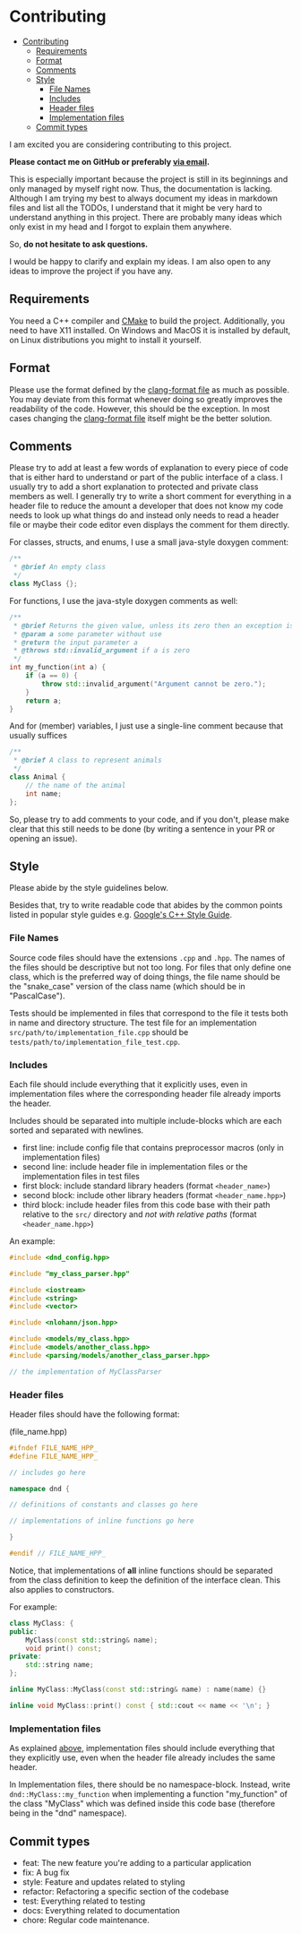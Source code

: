 # Contributing
- [Contributing](#contributing)
  - [Requirements](#requirements)
  - [Format](#format)
  - [Comments](#comments)
  - [Style](#style)
    - [File Names](#file-names)
    - [Includes](#includes)
    - [Header files](#header-files)
    - [Implementation files](#implementation-files)
  - [Commit types](#commit-types)

I am excited you are considering contributing to this project.

**Please contact me on GitHub or preferably [via email](mailto:friedrich.tschirpke@student.hu-berlin.de).**

This is especially important because the project is still in its beginnings and only managed by myself right now.
Thus, the documentation is lacking. Although I am trying my best to always document my ideas in markdown files and
list all the TODOs, I understand that it might be very hard to understand anything in this project.
There are probably many ideas which only exist in my head and I forgot to explain them anywhere. 

So, **do not hesitate to ask questions.**

I would be happy to clarify and explain my ideas. I am also open to any ideas to improve the project if you have any.

## Requirements

You need a C++ compiler and [CMake](https://cmake.org/) to build the project.
Additionally, you need to have X11 installed.
On Windows and MacOS it is installed by default, on Linux distributions you might to install it yourself.

## Format

Please use the format defined by the [clang-format file](.clang-format) as much as possible.
You may deviate from this format whenever doing so greatly improves the readability of the code.
However, this should be the exception.
In most cases changing the [clang-format file](.clang-format) itself might be the better solution.

## Comments

Please try to add at least a few words of explanation to every piece of code that is either hard to understand or
part of the public interface of a class.
I usually try to add a short explanation to protected and private class members as well.
I generally try to write a short comment for everything in a header file to reduce the amount a developer that
does not know my code needs to look up what things do and instead only needs to read a header file or
maybe their code editor even displays the comment for them directly.

For classes, structs, and enums, I use a small java-style doxygen comment:

```c++
/**
 * @brief An empty class
 */
class MyClass {};
```
For functions, I use the java-style doxygen comments as well:
```c++
/**
 * @brief Returns the given value, unless its zero then an exception is thrown
 * @param a some parameter without use
 * @return the input parameter a
 * @throws std::invalid_argument if a is zero
 */
int my_function(int a) {
    if (a == 0) {
        throw std::invalid_argument("Argument cannot be zero.");
    }
    return a;
}
```
And for (member) variables, I just use a single-line comment because that usually suffices
```c++
/**
 * @brief A class to represent animals
 */
class Animal {
    // the name of the animal
    int name;
};
```

So, please try to add comments to your code, and if you don't, please make clear that this still needs to be done
(by writing a sentence in your PR or opening an issue).

## Style

Please abide by the style guidelines below.

Besides that, try to write readable code that abides by the common points listed in popular style guides
e.g. [Google's C++ Style Guide](https://google.github.io/styleguide/cppguide.html).

### File Names
Source code files should have the extensions `.cpp` and `.hpp`.
The names of the files should be descriptive but not too long. For files that only define one class,
which is the preferred way of doing things, the file name should be the "snake_case" version of the class name
(which should be in "PascalCase").

Tests should be implemented in files that correspond to the file it tests both in name and directory structure.
The test file for an implementation `src/path/to/implementation_file.cpp`
should be `tests/path/to/implementation_file_test.cpp`.

### Includes
Each file should include everything that it explicitly uses, even in implementation files where the corresponding
header file already imports the header.

Includes should be separated into multiple include-blocks which are each sorted and separated with newlines.

- first line: include config file that contains preprocessor macros (only in implementation files)
- second line: include header file in implementation files or the implementation files in test files
- first block: include standard library headers (format `<header_name>`)
- second block: include other library headers (format `<header_name.hpp>`)
- third block: include header files from this code base with their path relative to the `src/` directory and
  *not with relative paths* (format `<header_name.hpp>`)

An example:
```c++
#include <dnd_config.hpp>

#include "my_class_parser.hpp"

#include <iostream>
#include <string>
#include <vector>

#include <nlohann/json.hpp>

#include <models/my_class.hpp>
#include <models/another_class.hpp>
#include <parsing/models/another_class_parser.hpp>

// the implementation of MyClassParser
```
### Header files
Header files should have the following format:

(file_name.hpp)
```c++
#ifndef FILE_NAME_HPP_
#define FILE_NAME_HPP_

// includes go here

namespace dnd {

// definitions of constants and classes go here

// implementations of inline functions go here

}

#endif // FILE_NAME_HPP_
```
Notice, that implementations of **all** inline functions should be separated from the class definition to keep
the definition of the interface clean. This also applies to constructors.

For example:
```c++
class MyClass: {
public:
    MyClass(const std::string& name);
    void print() const;
private:
    std::string name;
};

inline MyClass::MyClass(const std::string& name) : name(name) {}

inline void MyClass::print() const { std::cout << name << '\n'; }
```

### Implementation files
As explained [above](#includes), implementation files should include everything that they explicitly use,
even when the header file already includes the same header.

In Implementation files, there should be no namespace-block.
Instead, write `dnd::MyClass::my_function` when implementing a function "my_function" of the class "MyClass"
which was defined inside this code base (therefore being in the "dnd" namespace).

## Commit types

- feat: The new feature you're adding to a particular application
- fix: A bug fix
- style: Feature and updates related to styling
- refactor: Refactoring a specific section of the codebase
- test: Everything related to testing
- docs: Everything related to documentation
- chore: Regular code maintenance.
